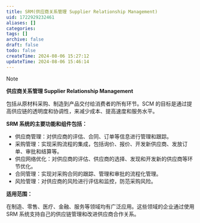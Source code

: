 ```yaml
---
title: SRM(供应商关系管理 Supplier Relationship Management)
uid: 1722929232461
aliases: []
categories: 
tags: []
archive: false
draft: false
todo: false
createTime: 2024-08-06 15:27:12
updateTime: 2024-08-06 15:46:14
---
```


> [!NOTE]
> **供应商关系管理 Supplier Relationship Management**
>
> 包括从原材料采购、制造到产品交付给消费者的所有环节。SCM 的目标是通过提高供应链的透明度和协调性，来减少成本、提高速度和服务水平。

**SRM 系统的主要功能和组件包括：**

- 供应商管理：对供应商的评估、合同、订单等信息进行管理和跟踪。
- 采购管理：实现采购流程的集成，包括询价、报价、开发新供应商、发放订单、审批和结算等。
- 供应网络优化：对供应商的评估、供应商的选择、发现和开发新的供应商等环节优化。
- 合同管理：实现对采购合同的跟踪、管理和审批的流程化管理。
- 风险管理：对供应商的风险进行评估和监控，防范采购风险。

**适用范围：**

在制造、零售、医疗、金融、服务等领域均有广泛应用。这些领域的企业通过使用 SRM 系统支持自己的供应链管理和改进供应商合作关系。
